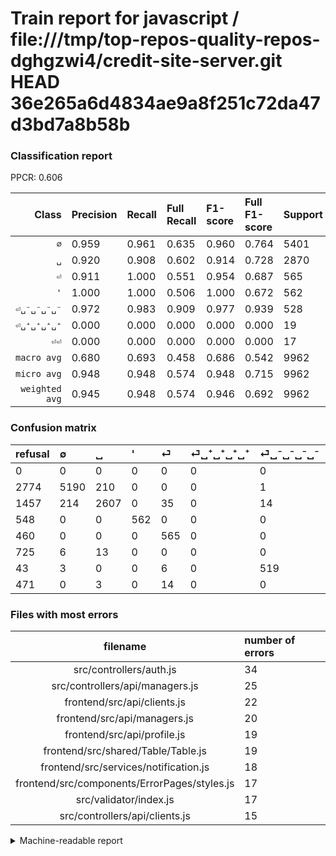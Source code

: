# Train report for javascript / file:///tmp/top-repos-quality-repos-dghgzwi4/credit-site-server.git HEAD 36e265a6d4834ae9a8f251c72da47d3bd7a8b58b

### Classification report

PPCR: 0.606

| Class | Precision | Recall | Full Recall | F1-score | Full F1-score | Support | Full Support | PPCR |
|------:|:----------|:-------|:------------|:---------|:---------|:--------|:-------------|:-----|
| `∅` | 0.959| 0.961| 0.635| 0.960| 0.764| 5401| 8175| 0.661 |
| `␣` | 0.920| 0.908| 0.602| 0.914| 0.728| 2870| 4327| 0.663 |
| `⏎` | 0.911| 1.000| 0.551| 0.954| 0.687| 565| 1025| 0.551 |
| `'` | 1.000| 1.000| 0.506| 1.000| 0.672| 562| 1110| 0.506 |
| `⏎␣⁻␣⁻␣⁻␣⁻` | 0.972| 0.983| 0.909| 0.977| 0.939| 528| 571| 0.925 |
| `⏎␣⁺␣⁺␣⁺␣⁺` | 0.000| 0.000| 0.000| 0.000| 0.000| 19| 744| 0.026 |
| `⏎⏎` | 0.000| 0.000| 0.000| 0.000| 0.000| 17| 488| 0.035 |
| `macro avg` | 0.680| 0.693| 0.458| 0.686| 0.542| 9962| 16440| 0.606 |
| `micro avg` | 0.948| 0.948| 0.574| 0.948| 0.715| 9962| 16440| 0.606 |
| `weighted avg` | 0.945| 0.948| 0.574| 0.946| 0.692| 9962| 16440| 0.606 |

### Confusion matrix

|refusal|  ∅| ␣| '| ⏎| ⏎␣⁺␣⁺␣⁺␣⁺| ⏎␣⁻␣⁻␣⁻␣⁻| ⏎⏎| 
|:---|:---|:---|:---|:---|:---|:---|:---|
|0 |0 |0 |0 |0 |0 |0 |0 |
|2774 |5190 |210 |0 |0 |0 |1 |0 |
|1457 |214 |2607 |0 |35 |0 |14 |0 |
|548 |0 |0 |562 |0 |0 |0 |0 |
|460 |0 |0 |0 |565 |0 |0 |0 |
|725 |6 |13 |0 |0 |0 |0 |0 |
|43 |3 |0 |0 |6 |0 |519 |0 |
|471 |0 |3 |0 |14 |0 |0 |0 |

### Files with most errors

| filename | number of errors|
|:----:|:-----|
| src/controllers/auth.js | 34 |
| src/controllers/api/managers.js | 25 |
| frontend/src/api/clients.js | 22 |
| frontend/src/api/managers.js | 20 |
| frontend/src/api/profile.js | 19 |
| frontend/src/shared/Table/Table.js | 19 |
| frontend/src/services/notification.js | 18 |
| frontend/src/components/ErrorPages/styles.js | 17 |
| src/validator/index.js | 17 |
| src/controllers/api/clients.js | 15 |

<details>
    <summary>Machine-readable report</summary>
```json
{
  "cl_report": {"\u0027": {"f1-score": 1.0, "precision": 1.0, "recall": 1.0, "support": 562}, "macro avg": {"f1-score": 0.6864443031478106, "precision": 0.6803184608316453, "recall": 0.6931785821883362, "support": 9962}, "micro avg": {"f1-score": 0.9479020277052801, "precision": 0.9479020277052801, "recall": 0.9479020277052801, "support": 9962}, "weighted avg": {"f1-score": 0.946095030766762, "precision": 0.9445483131530741, "recall": 0.9479020277052801, "support": 9962}, "\u2205": {"f1-score": 0.9598668392824117, "precision": 0.958802881950859, "recall": 0.9609331605258286, "support": 5401}, "\u23ce": {"f1-score": 0.9535864978902954, "precision": 0.9112903225806451, "recall": 1.0, "support": 565}, "\u23ce\u23ce": {"f1-score": 0.0, "precision": 0.0, "recall": 0.0, "support": 17}, "\u23ce\u2423\u207a\u2423\u207a\u2423\u207a\u2423\u207a": {"f1-score": 0.0, "precision": 0.0, "recall": 0.0, "support": 19}, "\u23ce\u2423\u207b\u2423\u207b\u2423\u207b\u2423\u207b": {"f1-score": 0.9774011299435029, "precision": 0.9719101123595506, "recall": 0.9829545454545454, "support": 528}, "\u2423": {"f1-score": 0.9142556549184641, "precision": 0.9202259089304624, "recall": 0.9083623693379791, "support": 2870}},
  "cl_report_full": {"\u0027": {"f1-score": 0.6722488038277512, "precision": 1.0, "recall": 0.5063063063063064, "support": 1110}, "macro avg": {"f1-score": 0.5415238618737686, "precision": 0.6803184608316453, "recall": 0.4576879797462951, "support": 16440}, "micro avg": {"f1-score": 0.7153245966214682, "precision": 0.9479020277052801, "recall": 0.5743917274939173, "support": 16440}, "weighted avg": {"f1-score": 0.6923729418751563, "precision": 0.8770720390932389, "recall": 0.5743917274939173, "support": 16440}, "\u2205": {"f1-score": 0.7639093317633207, "precision": 0.958802881950859, "recall": 0.634862385321101, "support": 8175}, "\u23ce": {"f1-score": 0.6869300911854104, "precision": 0.9112903225806451, "recall": 0.551219512195122, "support": 1025}, "\u23ce\u23ce": {"f1-score": 0.0, "precision": 0.0, "recall": 0.0, "support": 488}, "\u23ce\u2423\u207a\u2423\u207a\u2423\u207a\u2423\u207a": {"f1-score": 0.0, "precision": 0.0, "recall": 0.0, "support": 744}, "\u23ce\u2423\u207b\u2423\u207b\u2423\u207b\u2423\u207b": {"f1-score": 0.9393665158371041, "precision": 0.9719101123595506, "recall": 0.9089316987740805, "support": 571}, "\u2423": {"f1-score": 0.7282122905027933, "precision": 0.9202259089304624, "recall": 0.6024959556274555, "support": 4327}},
  "ppcr": 0.6059610705596107
}
```
</details>
